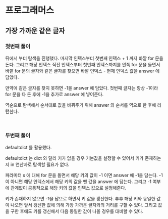 # 프로그래머스

## 가장 가까운 같은 글자

### 첫번째 풀이

뒤에서 부터 탐색을 진행했다. 마지막 인덱스부터 첫번째 인덱스 + 1 까지 바깥 for 문을 돈다. 그리고 해당 인덱스 직전 인덱스부터 첫번째 인덱스까지를 안쪽 for 문을 돌면서 바깥 for 문의 글자와 같은 글자를 찾으면 바깥 인덱스 - 현재 인덱스 값을 answer 에 담았다.

만약에 같은 글자를 찾지 못하면 -1을 answer 에 담았다. 첫번째 글자는 항상 -1이라 for 문을 다 돈 후에 -1을 추가로 answer 에 넣어준다. 

역순으로 탐색해서 순서대로 값을 바꿔주기 위해 answer 의 순서를 역으로 한 후에 리턴한다.

<br>

### 두번째 풀이

defaultdict 를 활용했다.

defaultdict 는 dict 와 달리 키가 없을 경우 기본값을 설정할 수 있어서 키가 존재하는지 in 연산자로 탐색할 필요가 없다.

파라미터 s 에 대해 for 문을 돌면서 해당 키의 값이 -1 이면 answer 에 -1을 담는다. -1이 아니면 해당 인덱스에서 해당 키의 값을 뺀 값을 answer 에 담는다. 그리고 -1 여부에 관계없이 공통적으로 해당 키의 값을 인덱스 값으로 설정해준다. 

키가 존재하지 않으면 -1을 답으로 하면서 키 값을 갱신한다. 추후 해당 키와 동일한 값이 나오면 앞서 갱신한 값에 의해 가장 가까운 글자와의 거리를 구할 수 있다. 그리고 값을 구한 후에도 키를 갱신해서 다음 동일한 값이 나올 경우를 대비할 수 있다.

<br>

